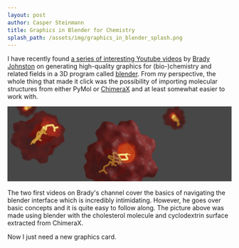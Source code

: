 ```yaml
---
layout: post
author: Casper Steinmann
title: Graphics in Blender for Chemistry
splash_path: /assets/img/graphics_in_blender_splash.png
---
```

I have recently found [a series of interesting Youtube videos](https://www.youtube.com/bradyjohnston) by [Brady Johnston](https://twitter.com/bradyajohnston) on generating high-quality graphics for (bio-)chemistry and related fields in a 3D program called [blender](http://www.blender.org).
From my perspective, the whole thing that made it click was the possibility of importing molecular structures from either PyMol or [ChimeraX](https://www.rbvi.ucsf.edu/chimerax/) and at least somewhat easier to work with.

![Cholesterol bound to Cyclodextrin](/assets/img/graphics_in_blender.jpg "cholesterol bound to cyclodextrin")

The two first videos on Brady's channel cover the basics of navigating the blender interface which is incredibly intimidating. However, he goes over basic concepts and it is quite easy to follow along. The picture above was made using blender with the cholesterol molecule and cyclodextrin surface extracted from ChimeraX.

Now I just need a new graphics card.

